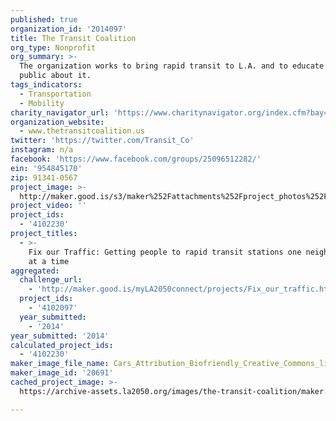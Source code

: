 ```yaml
---
published: true
organization_id: '2014097'
title: The Transit Coalition
org_type: Nonprofit
org_summary: >-
  The organization works to bring rapid transit to L.A. and to educate the
  public about it.
tags_indicators:
  - Transportation
  - Mobility
charity_navigator_url: 'https://www.charitynavigator.org/index.cfm?bay=search.profile&ein=954845170'
organization_website:
  - www.thetransitcoalition.us
twitter: 'https://twitter.com/Transit_Co'
instagram: n/a
facebook: 'https://www.facebook.com/groups/25096512282/'
ein: '954845170'
zip: 91341-0567
project_image: >-
  http://maker.good.is/s3/maker%252Fattachments%252Fproject_photos%252Fimages%252F20691%252Fdisplay%252FCars_Attribution_Biofriendly_Creative_Commons_license.jpeg=c570x385
project_video: ''
project_ids:
  - '4102230'
project_titles:
  - >-
    Fix our Traffic: Getting people to rapid transit stations one neighborhood
    at a time
aggregated:
  challenge_url:
    - 'http://maker.good.is/myLA2050connect/projects/Fix_our_traffic.html'
  project_ids:
    - '4102097'
  year_submitted:
    - '2014'
year_submitted: '2014'
calculated_project_ids:
  - '4102230'
maker_image_file_name: Cars_Attribution_Biofriendly_Creative_Commons_license.jpeg
maker_image_id: '20691'
cached_project_image: >-
  https://archive-assets.la2050.org/images/the-transit-coalition/maker.good.is/s3/maker%252Fattachments%252Fproject_photos%252Fimages%252F20691%252Fdisplay%252FCars_Attribution_Biofriendly_Creative_Commons_license.jpeg=c570x385.jpg

---
```

